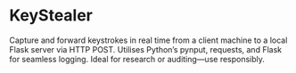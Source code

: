 # KeyStealer
Capture and forward keystrokes in real time from a client machine to a local Flask server via HTTP POST. Utilises Python’s pynput, requests, and Flask for seamless logging. Ideal for research or auditing—use responsibly.
